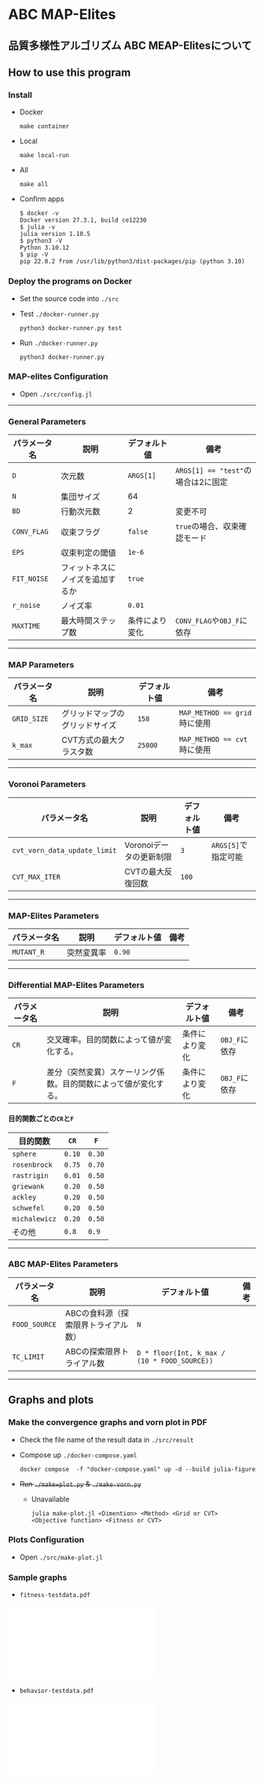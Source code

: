 # ABC MAP-Elites

## 品質多様性アルゴリズム ABC MEAP-Elitesについて

## How to use this program

### Install

- Docker

    ```shell
    make container
    ```

- Local

    ```shell
    make local-run
    ```

- All

    ```shell
    make all
    ```

- Confirm apps

    ```shell
    $ docker -v
    Docker version 27.3.1, build ce12230
    $ julia -v
    julia version 1.10.5
    $ python3 -V
    Python 3.10.12
    $ pip -V
    pip 22.0.2 from /usr/lib/python3/dist-packages/pip (python 3.10)
    ```

### Deploy the programs on Docker

- Set the source code into `./src`
- Test `./docker-runner.py`

    ```shell
    python3 docker-runner.py test
    ```

- Run `./docker-runner.py`

    ```shell
    python3 docker-runner.py
    ```

### MAP-elites Configuration

- Open `./src/config.jl`

---

### General Parameters

| パラメータ名                    | 説明                                                                 | デフォルト値       | 備考                                  |
|--------------------------------|----------------------------------------------------------------------|--------------------|---------------------------------------|
| `D`                            | 次元数                                                              | `ARGS[1]`         | `ARGS[1] == "test"`の場合は2に固定    |
| `N`                            | 集団サイズ                                                          | 64                 |                                       |
| `BD`                           | 行動次元数                                                          | 2                  | 変更不可                             |
| `CONV_FLAG`                    | 収束フラグ                                                          | `false`            | `true`の場合、収束確認モード         |
| `EPS`                          | 収束判定の閾値                                                      | `1e-6`             |                                       |
| `FIT_NOISE`                    | フィットネスにノイズを追加するか                                    | `true`             |                                       |
| `r_noise`                      | ノイズ率                                                            | `0.01`             |                                       |
| `MAXTIME`                      | 最大時間ステップ数                                                  | 条件により変化     | `CONV_FLAG`や`OBJ_F`に依存           |

---

### MAP Parameters

| パラメータ名                    | 説明                                                                 | デフォルト値       | 備考                                  |
|--------------------------------|----------------------------------------------------------------------|--------------------|---------------------------------------|
| `GRID_SIZE`                    | グリッドマップのグリッドサイズ                                      | `158`              | `MAP_METHOD == grid`時に使用         |
| `k_max`                        | CVT方式の最大クラスタ数                                             | `25000`            | `MAP_METHOD == cvt`時に使用          |

---

### Voronoi Parameters

| パラメータ名                    | 説明                                                                 | デフォルト値       | 備考                                  |
|--------------------------------|----------------------------------------------------------------------|--------------------|---------------------------------------|
| `cvt_vorn_data_update_limit`   | Voronoiデータの更新制限                                             | `3`                | `ARGS[5]`で指定可能                  |
| `CVT_MAX_ITER`                 | CVTの最大反復回数                                                   | `100`              |                                       |

---

### MAP-Elites Parameters

| パラメータ名                    | 説明                                                                 | デフォルト値       | 備考                                  |
|--------------------------------|----------------------------------------------------------------------|--------------------|---------------------------------------|
| `MUTANT_R`                     | 突然変異率                                                          | `0.90`             |                                       |

---

### Differential MAP-Elites Parameters

| パラメータ名                    | 説明                                                                 | デフォルト値       | 備考                                  |
|--------------------------------|----------------------------------------------------------------------|--------------------|---------------------------------------|
| `CR`           | 交叉確率。目的関数によって値が変化する。                                   | 条件により変化     | `OBJ_F`に依存                        |
| `F`            | 差分（突然変異）スケーリング係数。目的関数によって値が変化する。                      | 条件により変化     | `OBJ_F`に依存                        |

#### 目的関数ごとの`CR`と`F`

| 目的関数           | `CR`   | `F`   |
|-------------------|--------|-------|
| `sphere`          | `0.10` | `0.30` |
| `rosenbrock`      | `0.75` | `0.70` |
| `rastrigin`       | `0.01` | `0.50` |
| `griewank`        | `0.20` | `0.50` |
| `ackley`          | `0.20` | `0.50` |
| `schwefel`        | `0.20` | `0.50` |
| `michalewicz`     | `0.20` | `0.50` |
| その他             | `0.8`  | `0.9`  |

---

### ABC MAP-Elites Parameters

| パラメータ名                    | 説明                                                                 | デフォルト値       | 備考                                  |
|--------------------------------|----------------------------------------------------------------------|--------------------|---------------------------------------|
| `FOOD_SOURCE`                  | ABCの食料源（探索限界トライアル数）                                 | `N`                |                                       |
| `TC_LIMIT`                     | ABCの探索限界トライアル数                                           | `D * floor(Int, k_max / (10 * FOOD_SOURCE))` | |

---

## Graphs and plots

### Make the convergence graphs and vorn plot in PDF

- Check the file name of the result data in `./src/result`
- Compose up `./docker-compose.yaml`

    ```shell
    docker compose  -f "docker-compose.yaml" up -d --build julia-figure
    ```

- ~~Run `./make=plot.py` & `./make-vorn.py`~~
  - Unavailable

    ```shell
    julia make-plot.jl <Dimention> <Method> <Grid or CVT> <Objective function> <Fitness or CVT>
    ```

### Plots Configuration

- Open `./src/make-plot.jl`

### Sample graphs

- `fitness-testdata.pdf`

![sample-fitness](./result/testdata/fitness-testdata.pdf)

- `behavior-testdata.pdf`

![sample-behavior](./result/testdata/behavior-testdata.pdf)
